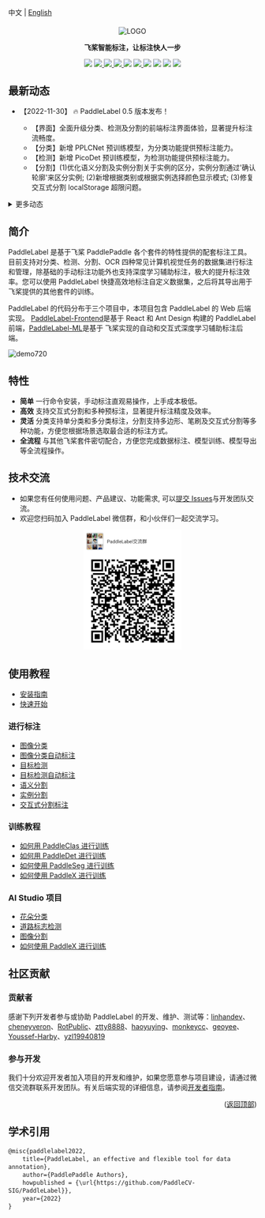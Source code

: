 中文 | [English](/doc/EN/)

<div align="center">

<p align="center">
  <img src="https://user-images.githubusercontent.com/35907364/182084617-ea94f744-3a34-4193-98fe-5d6869a118fc.png" align="middle" alt="LOGO" width = "500" />
</p>

<b> 飞桨智能标注，让标注快人一步 </b>

<p>
<img src="https://img.shields.io/badge/python-3.7+-blue.svg">
<a href="https://pypi.org/project/paddlelabel/"> <img src="https://img.shields.io/pypi/v/paddlelabel?color=blue"/> </a>
<a href="https://github.com/PaddleCV-SIG/PaddleLabel/blob/develop/LICENSE"> <img src="https://img.shields.io/badge/License-Apache_2.0-blue.svg"/> </a>
<a href="https://paddlecv-sig.github.io/PaddleLabel/"><img src="https://img.shields.io/github/stars/PaddleCV-SIG/PaddleLabel?color=blue" /> </a>
<a href="https://github.com/PaddleCV-SIG/PaddleLabel/network/members"> <img src="https://img.shields.io/github/forks/PaddleCV-SIG/PaddleLabel?color=blue"/></a>
<a href="https://pypistats.org/packages/paddlelabel"><img src="https://img.shields.io/pypi/dm/paddlelabel?color=blue"/> </a>
<a href="https://pepy.tech/project/paddlelabel"><img src="https://static.pepy.tech/personalized-badge/paddlelabel?period=total&units=international_system&left_color=grey&right_color=blue&left_text=Total%20Downloads"/></a>
<img src="https://img.shields.io/badge/os-linux%2C%20windows%2C%20macos-blue.svg"/>
<a href="https://pepy.tech/project/paddlelabel"><img src="https://static.pepy.tech/personalized-badge/paddlelabel?period=total&units=international_system&left_color=grey&right_color=blue&left_text=Total%20Downloads"/></a>
<a href="https://github.com/PaddleCV-SIG/PaddleLabel/actions/workflows/cypress.yml"><img src="https://github.com/PaddleCV-SIG/PaddleLabel/actions/workflows/cypress.yml/badge.svg"></a>
</p>
</div>

## 最新动态

- 【2022-11-30】 :fire: PaddleLabel 0.5 版本发布！

  - 【界面】全面升级分类、检测及分割的前端标注界面体验，显著提升标注流畅度。
  - 【分类】新增 PPLCNet 预训练模型，为分类功能提供预标注能力。
  - 【检测】新增 PicoDet 预训练模型，为检测功能提供预标注能力。
  - 【分割】(1)优化语义分割及实例分割关于实例的区分，实例分割通过'确认轮廓'来区分实例; (2)新增根据类别或根据实例选择颜色显示模式; (3)修复交互式分割 localStorage 超限问题。

<details> <summary markdown="span">更多动态</summary>
- 【2022-08-18】 :fire: PaddleLabel 0.1 版本发布！
  - 【分类】支持单分类与多分类标注及标签的导入导出。简单灵活实现自定义数据集分类标注任务并导出供[PaddleClas](https://github.com/PaddlePaddle/PaddleClas)进行训练。
  - 【检测】支持检测框标注及标签的导入导出。快速上手生成自己的检测数据集并应用到[PaddleDetection](https://github.com/PaddlePaddle/PaddleDetection)。
  - 【分割】支持多边形、笔刷及交互式等多种标注方式，支持标注语义分割与实例分割两种场景。多种分割标注方式可灵活选择，方便将导出数据应用在[PaddleSeg](https://github.com/PaddlePaddle/PaddleSeg)获取个性化定制模型。
</details>

## 简介

PaddleLabel 是基于飞桨 PaddlePaddle 各个套件的特性提供的配套标注工具。目前支持对分类、检测、分割、OCR 四种常见计算机视觉任务的数据集进行标注和管理，除基础的手动标注功能外也支持深度学习辅助标注，极大的提升标注效率。您可以使用 PaddleLabel 快捷高效地标注自定义数据集，之后将其导出用于飞桨提供的其他套件的训练。

PaddleLabel 的代码分布于三个项目中，本项目包含 PaddleLabel 的 Web 后端实现。 [PaddleLabel-Frontend](https://github.com/PaddleCV-SIG/PaddleLabel-Frontend)是基于 React 和 Ant Design 构建的 PaddleLabel 前端，[PaddleLabel-ML](https://github.com/PaddleCV-SIG/PaddleLabel-ML)是基于 飞桨实现的自动和交互式深度学习辅助标注后端。

![demo720](https://user-images.githubusercontent.com/71769312/185099439-3230cf80-798d-4a81-bcae-b88bcb714daa.gif)

## 特性

- **简单** 一行命令安装，手动标注直观易操作，上手成本极低。
- **高效** 支持交互式分割和多种预标注，显著提升标注精度及效率。
- **灵活** 分类支持单分类和多分类标注，分割支持多边形、笔刷及交互式分割等多种功能，方便您根据场景选取最合适的标注方式。
- **全流程** 与其他飞桨套件密切配合，方便您完成数据标注、模型训练、模型导出等全流程操作。

## 技术交流

- 如果您有任何使用问题、产品建议、功能需求, 可以[提交 Issues](https://github.com/PaddleCV-SIG/PaddleLabel/issues/new)与开发团队交流。
- 欢迎您扫码加入 PaddleLabel 微信群，和小伙伴们一起交流学习。

<div align="center">
<img src="/doc/CN/assets/group_qr.png"  width = "200" />
</div>

## 使用教程

- [安装指南](/doc/CN/install.md)
- [快速开始](/doc/CN/quick_start.md)

### 进行标注

- [图像分类](CN/project/classification.md)
- [图像分类自动标注](CN/project/classification_auto_label.md)
- [目标检测](CN/project/detection.md)
- [目标检测自动标注](CN/project/detection_auto_label.md)
- [语义分割](CN/project/semantic_segmentation.md)
- [实例分割](CN/project/instance_segmentation.md)
- [交互式分割标注](CN/project/interactive_segmentation.md)

### 训练教程

- [如何用 PaddleClas 进行训练](CN/training/PdLabel_PdClas.md)
- [如何用 PaddleDet 进行训练](CN/training/PdLabel_PdDet.md)
- [如何使用 PaddleSeg 进行训练](CN/training/PdLabel_PdSeg.md)
- [如何使用 PaddleX 进行训练](CN/training/PdLabel_PdX.md)

### AI Studio 项目

- [花朵分类](https://aistudio.baidu.com/aistudio/projectdetail/4337003)
- [道路标志检测](https://aistudio.baidu.com/aistudio/projectdetail/4349280)
- [图像分割](https://aistudio.baidu.com/aistudio/projectdetail/4353528)
- [如何使用 PaddleX 进行训练](https://aistudio.baidu.com/aistudio/projectdetail/4383953)

## 社区贡献

### 贡献者

感谢下列开发者参与或协助 PaddleLabel 的开发、维护、测试等：[linhandev](https://github.com/linhandev)、[cheneyveron](https://github.com/cheneyveron)、[RotPublic](https://github.com/xiaoyixin-cmd)、[ztty8888](https://github.com/ztty8888)、[haoyuying](https://github.com/haoyuying)、[monkeycc](https://github.com/monkeycc)、[geoyee](https://github.com/geoyee)、[Youssef-Harby](https://github.com/Youssef-Harby)、[yzl19940819](https://github.com/yzl19940819)

### 参与开发

我们十分欢迎开发者加入项目的开发和维护，如果您愿意参与项目建设，请通过微信交流群联系开发团队。有关后端实现的详细信息，请参阅[开发者指南](/doc/CN/developers_guide.md)。

<p align="right">(<a href="#top">返回顶部</a>)</p>

<!-- quote-->

## 学术引用

```
@misc{paddlelabel2022,
    title={PaddleLabel, an effective and flexible tool for data annotation},
    author={PaddlePaddle Authors},
    howpublished = {\url{https://github.com/PaddleCV-SIG/PaddleLabel}},
    year={2022}
}
```
